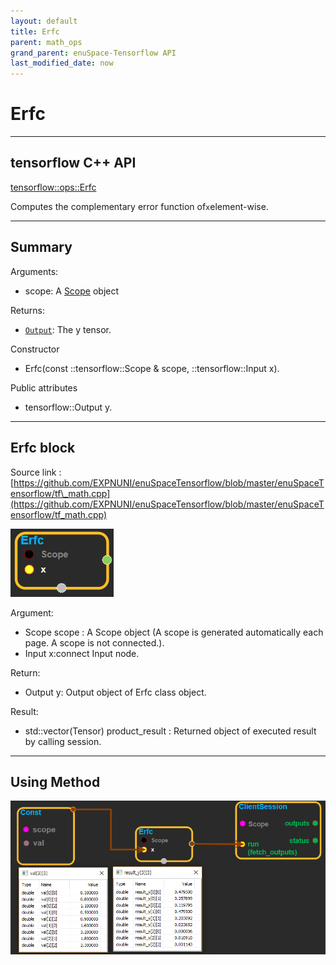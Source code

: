 ```yaml
--- 
layout: default 
title: Erfc 
parent: math_ops 
grand_parent: enuSpace-Tensorflow API 
last_modified_date: now 
--- 
```


# Erfc

---

## tensorflow C++ API

[tensorflow::ops::Erfc](https://www.tensorflow.org/api_docs/cc/class/tensorflow/ops/erfc)

Computes the complementary error function of`x`element-wise.

---

## Summary

Arguments:

* scope: A [Scope](https://www.tensorflow.org/api_docs/cc/class/tensorflow/scope.html#classtensorflow_1_1_scope) object

Returns:

* [`Output`](https://www.tensorflow.org/api_docs/cc/class/tensorflow/output.html#classtensorflow_1_1_output): The y tensor.

Constructor

* Erfc\(const ::tensorflow::Scope & scope, ::tensorflow::Input x\).

Public attributes

* tensorflow::Output y.

---

## Erfc block

Source link : [https://github.com/EXPNUNI/enuSpaceTensorflow/blob/master/enuSpaceTensorflow/tf\_math.cpp](https://github.com/EXPNUNI/enuSpaceTensorflow/blob/master/enuSpaceTensorflow/tf_math.cpp)

![](../assets/math_Erfc_Symbol.png)

Argument:

* Scope scope : A Scope object \(A scope is generated automatically each page. A scope is not connected.\).
* Input x:connect  Input node.

Return:

* Output y: Output object of Erfc class object.

Result:

* std::vector\(Tensor\) product\_result : Returned object of executed result by calling session.

---

## Using Method

![](../assets/math_Erfc_Method.png)

